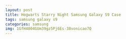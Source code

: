 ```yaml
---
layout: post
title: Hogwarts Starry Night Samsung Galaxy S9 Case
tags: samsung galaxy s9
categories: samsung
img: 1GfH4004GUm39gz5Pj6Es-38vonicao7Q
---
```

